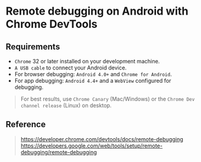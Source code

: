 # Remote debugging on Android with Chrome DevTools

## Requirements
- `Chrome` 32 or later installed on your development machine.
- `A USB cable` to connect your Android device.
- For browser debugging: `Android 4.0+` and `Chrome for Android`.
- For app debugging: `Android 4.4+` and a `WebView` configured for debugging.

> For best results, use `Chrome Canary` (Mac/Windows) or the `Chrome Dev channel release` (Linux) on desktop.

## Reference
> https://developer.chrome.com/devtools/docs/remote-debugging
> https://developers.google.com/web/tools/setup/remote-debugging/remote-debugging
